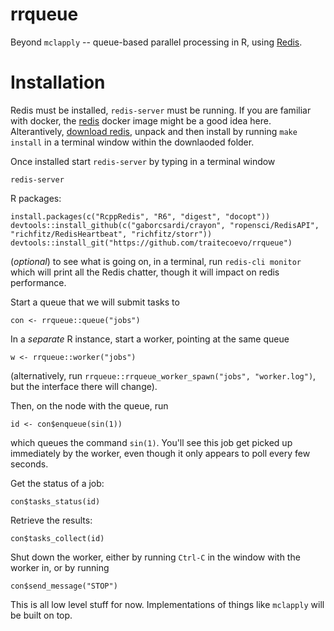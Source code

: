 # rrqueue

Beyond `mclapply` -- queue-based parallel processing in R, using [Redis](http://redis.io).

# Installation

Redis must be installed, `redis-server` must be running.  If you are familiar with docker, the [redis](https://registry.hub.docker.com/_/redis/) docker image might be a good idea here. Alterantively, [download redis](http://redis.io/download), unpack and then install by running `make install` in a terminal window within the downlaoded folder.

Once installed start `redis-server` by typing in a terminal window

```
redis-server
```


R packages:

```
install.packages(c("RcppRedis", "R6", "digest", "docopt"))
devtools::install_github(c("gaborcsardi/crayon", "ropensci/RedisAPI", "richfitz/RedisHeartbeat", "richfitz/storr"))
devtools::install_git("https://github.com/traitecoevo/rrqueue")
```

(*optional*) to see what is going on, in a terminal, run `redis-cli monitor` which will print all the Redis chatter, though it will impact on redis performance.

Start a queue that we will submit tasks to
```
con <- rrqueue::queue("jobs")
```

In a *separate* R instance, start a worker, pointing at the same queue

```
w <- rrqueue::worker("jobs")
```

(alternatively, run `rrqueue::rrqueue_worker_spawn("jobs", "worker.log")`, but the interface there will change).

Then, on the node with the queue, run

```
id <- con$enqueue(sin(1))
```

which queues the command `sin(1)`.  You'll see this job get picked up immediately by the worker, even though it only appears to poll every few seconds.

Get the status of a job:

```
con$tasks_status(id)
```

Retrieve the results:

```
con$tasks_collect(id)
```

Shut down the worker, either by running `Ctrl-C` in the window with the worker in, or by running

```
con$send_message("STOP")
```

This is all low level stuff for now.  Implementations of things like `mclapply` will be built on top.
